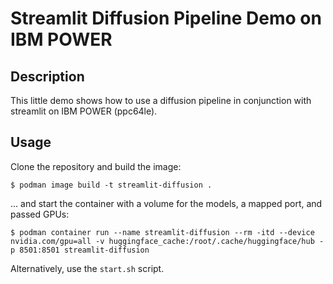 # Streamlit Diffusion Pipeline Demo on IBM POWER

## Description

This little demo shows how to use a diffusion pipeline in conjunction with streamlit on IBM POWER (ppc64le).

## Usage

Clone the repository and build the image:

```shell
$ podman image build -t streamlit-diffusion .
```

... and start the container with a volume for the models, a mapped port, and passed GPUs:

```shell
$ podman container run --name streamlit-diffusion --rm -itd --device nvidia.com/gpu=all -v huggingface_cache:/root/.cache/huggingface/hub -p 8501:8501 streamlit-diffusion
```

Alternatively, use the `start.sh` script.
